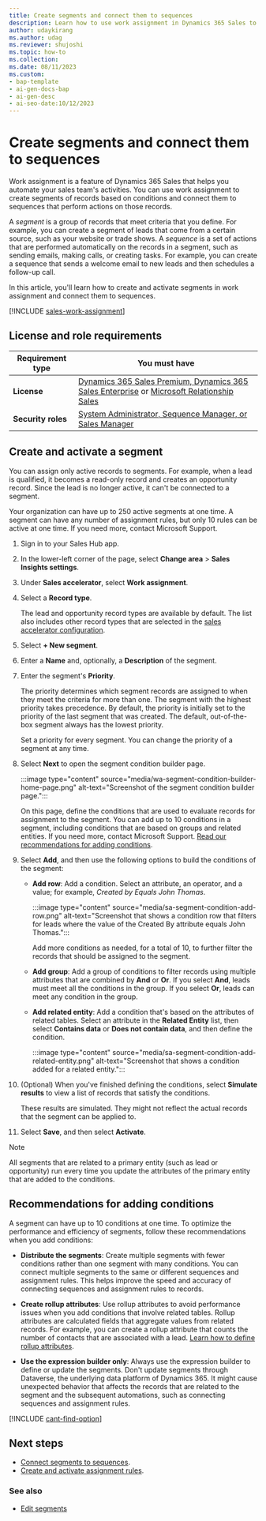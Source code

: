 ```yaml
---
title: Create segments and connect them to sequences
description: Learn how to use work assignment in Dynamics 365 Sales to group records based on conditions, and then connect these segments to sequences of automated actions.
author: udaykirang
ms.author: udag
ms.reviewer: shujoshi
ms.topic: how-to
ms.collection:
ms.date: 08/11/2023
ms.custom:
- bap-template
- ai-gen-docs-bap
- ai-gen-desc
- ai-seo-date:10/12/2023
---
```


# Create segments and connect them to sequences

Work assignment is a feature of Dynamics 365 Sales that helps you automate your sales team's activities. You can use work assignment to create segments of records based on conditions and connect them to sequences that perform actions on those records.

A *segment* is a group of records that meet criteria that you define. For example, you can create a segment of leads that come from a certain source, such as your website or trade shows. A *sequence* is a set of actions that are performed automatically on the records in a segment, such as sending emails, making calls, or creating tasks. For example, you can create a sequence that sends a welcome email to new leads and then schedules a follow-up call.

In this article, you'll learn how to create and activate segments in work assignment and connect them to sequences.

[!INCLUDE [sales-work-assignment](../includes/sales-work-assignment.md)]

## License and role requirements

| Requirement type | You must have |
|-----------------------|---------|
| **License** | [Dynamics 365 Sales Premium, Dynamics 365 Sales Enterprise](https://dynamics.microsoft.com/sales/pricing/) or [Microsoft Relationship Sales](https://dynamics.microsoft.com/en-in/sales/relationship-sales/) |
| **Security roles** | [System Administrator, Sequence Manager, or Sales Manager](security-roles-for-sales.md) |

## Create and activate a segment

You can assign only active records to segments. For example, when a lead is qualified, it becomes a read-only record and creates an opportunity record. Since the lead is no longer active, it can't be connected to a segment.

Your organization can have up to 250 active segments at one time. A segment can have any number of assignment rules, but only 10 rules can be active at one time. If you need more, contact Microsoft Support.

1. Sign in to your Sales Hub app.

1. In the lower-left corner of the page, select **Change area** > **Sales Insights settings**.

1. Under **Sales accelerator**, select **Work assignment**.

1. Select a **Record type**.

    The lead and opportunity record types are available by default. The list also includes other record types that are selected in the [sales accelerator configuration](enable-configure-sales-accelerator.md#choose-content-and-layout).

1. Select **+ New segment**.

1. Enter a **Name** and, optionally, a **Description** of the segment.

1. Enter the segment's **Priority**.

    The priority determines which segment records are assigned to when they meet the criteria for more than one. The segment with the highest priority takes precedence. By default, the priority is initially set to the priority of the last segment that was created. The default, out-of-the-box segment always has the lowest priority.

    Set a priority for every segment. You can change the priority of a segment at any time.

1. Select **Next** to open the segment condition builder page.

    :::image type="content" source="media/wa-segment-condition-builder-home-page.png" alt-text="Screenshot of the segment condition builder page.":::

    On this page, define the conditions that are used to evaluate records for assignment to the segment. You can add up to 10 conditions in a segment, including conditions that are based on groups and related entities. If you need more, contact Microsoft Support. [Read our recommendations for adding conditions](#recommendations-for-adding-conditions).

1. Select **Add**, and then use the following options to build the conditions of the segment:

    - **Add row**: Add a condition. Select an attribute, an operator, and a value; for example, *Created by* *Equals* *John Thomas*.

      :::image type="content" source="media/sa-segment-condition-add-row.png" alt-text="Screenshot that shows a condition row that filters for leads where the value of the Created By attribute equals John Thomas.":::

        Add more conditions as needed, for a total of 10, to further filter the records that should be assigned to the segment.

    - **Add group**: Add a group of conditions to filter records using multiple attributes that are combined by **And** or **Or**. If you select **And**, leads must meet all the conditions in the group. If you select **Or**, leads can meet any condition in the group.

    - **Add related entity**: Add a condition that's based on the attributes of related tables. Select an attribute in the **Related Entity** list, then select **Contains data** or **Does not contain data**, and then define the condition.

      :::image type="content" source="media/sa-segment-condition-add-related-entity.png" alt-text="Screenshot that shows a condition added for a related entity.":::

1. (Optional) When you've finished defining the conditions, select **Simulate results** to view a list of records that satisfy the conditions.

    These results are simulated. They might not reflect the actual records that the segment can be applied to.

1. Select **Save**, and then select **Activate**.

> [!NOTE]
> All segments that are related to a primary entity (such as lead or opportunity) run every time you update the attributes of the primary entity that are added to the conditions.

## Recommendations for adding conditions

A segment can have up to 10 conditions at one time. To optimize the performance and efficiency of segments, follow these recommendations when you add conditions:

- **Distribute the segments**: Create multiple segments with fewer conditions rather than one segment with many conditions. You can connect multiple segments to the same or different sequences and assignment rules. This helps improve the speed and accuracy of connecting sequences and assignment rules to records.

- **Create rollup attributes**: Use rollup attributes to avoid performance issues when you add conditions that involve related tables. Rollup attributes are calculated fields that aggregate values from related records. For example, you can create a rollup attribute that counts the number of contacts that are associated with a lead. [Learn how to define rollup attributes](/power-apps/maker/data-platform/define-rollup-fields).

- **Use the expression builder only**: Always use the expression builder to define or update the segments. Don't update segments through Dataverse, the underlying data platform of Dynamics 365. It might cause unexpected behavior that affects the records that are related to the segment and the subsequent automations, such as connecting sequences and assignment rules.

[!INCLUDE [cant-find-option](../includes/cant-find-option.md)]

## Next steps

- [Connect segments to sequences](wa-connect-a-segment-to-sequence.md).
- [Create and activate assignment rules](wa-create-and-activate-assignment-rule.md).

### See also

- [Edit segments](wa-edit-a-segment.md)
